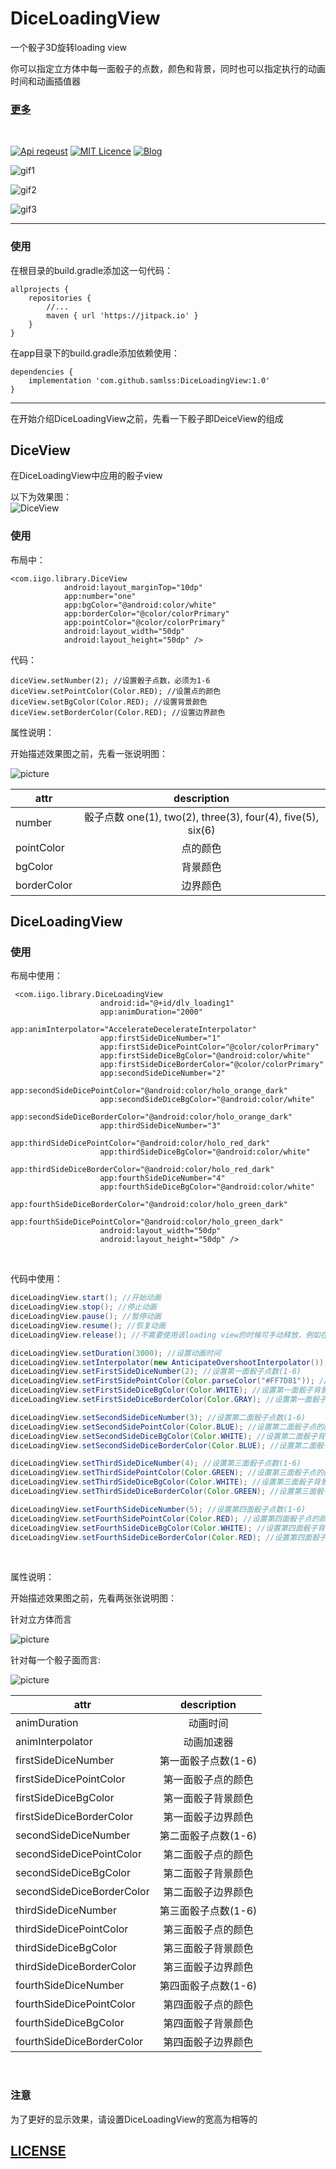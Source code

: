 # DiceLoadingView

一个骰子3D旋转loading view 

你可以指定立方体中每一面骰子的点数，颜色和背景，同时也可以指定执行的动画时间和动画插值器

### [更多](https://github.com/samlss/FunnyViews)

 <br/>

[![Api reqeust](https://img.shields.io/badge/api-11+-green.svg)](https://github.com/samlss/DiceLoadingView)  [![MIT Licence](https://badges.frapsoft.com/os/mit/mit.svg?v=103)](https://github.com/samlss/DiceLoadingView/blob/master/LICENSE) [![Blog](https://img.shields.io/badge/samlss-blog-orange.svg)](https://blog.csdn.net/Samlss)


![gif1](https://github.com/samlss/DiceLoadingView/blob/master/screenshots/screenshot1.gif)

![gif2](https://github.com/samlss/DiceLoadingView/blob/master/screenshots/screenshot2.gif)

![gif3](https://github.com/samlss/DiceLoadingView/blob/master/screenshots/screenshot3.gif)

------

### 使用<br>
在根目录的build.gradle添加这一句代码： 

```
allprojects {
    repositories {
        //...
        maven { url 'https://jitpack.io' }
    }
}
```

在app目录下的build.gradle添加依赖使用： 

```
dependencies {
    implementation 'com.github.samlss:DiceLoadingView:1.0'
}

```
------

在开始介绍DiceLoadingView之前，先看一下骰子即DeiceView的组成

## DiceView
在DiceLoadingView中应用的骰子view

以下为效果图：<br>
![DiceView](https://github.com/samlss/DiceLoadingView/blob/master/screenshots/screenshot4.png)

### 使用<br>
布局中：

```
<com.iigo.library.DiceView
            android:layout_marginTop="10dp"
            app:number="one"
            app:bgColor="@android:color/white"
            app:borderColor="@color/colorPrimary"
            app:pointColor="@color/colorPrimary"
            android:layout_width="50dp"
            android:layout_height="50dp" />
```

代码：

```
diceView.setNumber(2); //设置骰子点数，必须为1-6
diceView.setPointColor(Color.RED); //设置点的颜色
diceView.setBgColor(Color.RED); //设置背景颜色
diceView.setBorderColor(Color.RED); //设置边界颜色
```

属性说明：

开始描述效果图之前，先看一张说明图：

![picture](https://github.com/samlss/DiceLoadingView/blob/master/screenshots/description2.png)

| attr            |         description         |
| --------------- | :-------------------------: |
| number | 骰子点数 one(1), two(2), three(3), four(4), five(5), six(6) |
| pointColor  | 点的颜色 |
| bgColor  | 背景颜色 |
| borderColor | 边界颜色 |

## DiceLoadingView
### 使用<br>

布局中使用： 

```
 <com.iigo.library.DiceLoadingView
                    android:id="@+id/dlv_loading1"
                    app:animDuration="2000"
                    app:animInterpolator="AccelerateDecelerateInterpolator"
                    app:firstSideDiceNumber="1"
                    app:firstSideDicePointColor="@color/colorPrimary"
                    app:firstSideDiceBgColor="@android:color/white"
                    app:firstSideDiceBorderColor="@color/colorPrimary"
                    app:secondSideDiceNumber="2"
                    app:secondSideDicePointColor="@android:color/holo_orange_dark"
                    app:secondSideDiceBgColor="@android:color/white"
                    app:secondSideDiceBorderColor="@android:color/holo_orange_dark"
                    app:thirdSideDiceNumber="3"
                    app:thirdSideDicePointColor="@android:color/holo_red_dark"
                    app:thirdSideDiceBgColor="@android:color/white"
                    app:thirdSideDiceBorderColor="@android:color/holo_red_dark"
                    app:fourthSideDiceNumber="4"
                    app:fourthSideDiceBgColor="@android:color/white"
                    app:fourthSideDiceBorderColor="@android:color/holo_green_dark"
                    app:fourthSideDicePointColor="@android:color/holo_green_dark"
                    android:layout_width="50dp"
                    android:layout_height="50dp" />

```

<br>

代码中使用： 

```java
diceLoadingView.start(); //开始动画
diceLoadingView.stop(); //停止动画
diceLoadingView.pause(); //暂停动画
diceLoadingView.resume(); //恢复动画
diceLoadingView.release(); //不需要使用该loading view的时候可手动释放，例如在activity的ondestroy()中

diceLoadingView.setDuration(3000); //设置动画时间
diceLoadingView.setInterpolator(new AnticipateOvershootInterpolator()); //设置动画插值器
diceLoadingView.setFirstSideDiceNumber(2); //设置第一面骰子点数(1-6)
diceLoadingView.setFirstSidePointColor(Color.parseColor("#FF7D81")); //设置第一面骰子点的颜色
diceLoadingView.setFirstSideDiceBgColor(Color.WHITE); //设置第一面骰子背景颜色
diceLoadingView.setFirstSideDiceBorderColor(Color.GRAY); //设置第一面骰子边界颜色

diceLoadingView.setSecondSideDiceNumber(3); //设置第二面骰子点数(1-6)
diceLoadingView.setSecondSidePointColor(Color.BLUE); //设置第二面骰子点的颜色
diceLoadingView.setSecondSideDiceBgColor(Color.WHITE); //设置第二面骰子背景颜色
diceLoadingView.setSecondSideDiceBorderColor(Color.BLUE); //设置第二面骰子边界颜色

diceLoadingView.setThirdSideDiceNumber(4); //设置第三面骰子点数(1-6)
diceLoadingView.setThirdSidePointColor(Color.GREEN); //设置第三面骰子点的颜色
diceLoadingView.setThirdSideDiceBgColor(Color.WHITE); //设置第三面骰子背景颜色
diceLoadingView.setThirdSideDiceBorderColor(Color.GREEN); //设置第三面骰子边界颜色

diceLoadingView.setFourthSideDiceNumber(5); //设置第四面骰子点数(1-6)
diceLoadingView.setFourthSidePointColor(Color.RED); //设置第四面骰子点的颜色
diceLoadingView.setFourthSideDiceBgColor(Color.WHITE); //设置第四面骰子背景颜色
diceLoadingView.setFourthSideDiceBorderColor(Color.RED); //设置第四面骰子边界颜色
```
<br>


属性说明：

开始描述效果图之前，先看两张张说明图：

针对立方体而言

![picture](https://github.com/samlss/DiceLoadingView/blob/master/screenshots/description1.png)

针对每一个骰子面而言:

![picture](https://github.com/samlss/DiceLoadingView/blob/master/screenshots/description2.png)


| attr            |         description         |
| --------------- | :-------------------------: |
| animDuration  | 动画时间 |
| animInterpolator | 动画加速器 |
| firstSideDiceNumber  | 第一面骰子点数(1-6) |
| firstSideDicePointColor | 第一面骰子点的颜色 |
| firstSideDiceBgColor  | 第一面骰子背景颜色 |
| firstSideDiceBorderColor | 第一面骰子边界颜色 |
| secondSideDiceNumber  | 第二面骰子点数(1-6) |
| secondSideDicePointColor | 第二面骰子点的颜色 |
| secondSideDiceBgColor  | 第二面骰子背景颜色 |
| secondSideDiceBorderColor | 第二面骰子边界颜色 |
| thirdSideDiceNumber  | 第三面骰子点数(1-6) |
| thirdSideDicePointColor | 第三面骰子点的颜色 |
| thirdSideDiceBgColor  | 第三面骰子背景颜色 |
| thirdSideDiceBorderColor | 第三面骰子边界颜色 |
| fourthSideDiceNumber  | 第四面骰子点数(1-6) |
| fourthSideDicePointColor | 第四面骰子点的颜色 |
| fourthSideDiceBgColor  | 第四面骰子背景颜色 |
| fourthSideDiceBorderColor | 第四面骰子边界颜色 |

<br>

### 注意
为了更好的显示效果，请设置DiceLoadingView的宽高为相等的


## [LICENSE](https://github.com/samlss/DiceLoadingView/blob/master/LICENSE)
